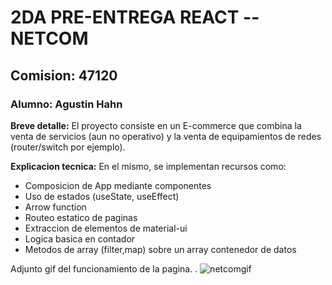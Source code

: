 # 2DA PRE-ENTREGA REACT -- NETCOM
## Comision: 47120
### Alumno: Agustin Hahn


**Breve detalle:** 
El proyecto consiste en un E-commerce que combina la venta de servicios (aun no operativo) y la venta de equipamientos de redes (router/switch por ejemplo).

**Explicacion tecnica:** 
En el mismo, se implementan recursos como:

- Composicion de App mediante componentes
- Uso de estados (useState, useEffect)
- Arrow function
- Routeo estatico de paginas
- Extraccion de elementos de material-ui
- Logica basica en contador
- Metodos de array (filter,map) sobre un array contenedor de datos


Adjunto gif del funcionamiento de la pagina.
.
![netcomgif](https://github.com/agustinhahn/PreEntrega2Hahn-react/assets/125411798/eaf948c4-730e-42a6-a9da-4361ca04e0af)


